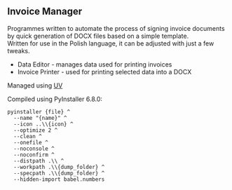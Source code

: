 ## Invoice Manager

Programmes written to automate the process of signing invoice documents by quick generation of DOCX files based on a simple template.  
Written for use in the Polish language, it can be adjusted with just a few tweaks.

- Data Editor - manages data used for printing invoices
- Invoice Printer - used for printing selected data into a DOCX

Managed using [UV](https://docs.astral.sh/uv/)

Compiled using PyInstaller 6.8.0:
```
pyinstaller {file} ^
  --name "{name}" ^
  --icon ..\\{icon} ^
  --optimize 2 ^
  --clean ^
  --onefile ^
  --noconsole ^
  --noconfirm ^
  --distpath .\\ ^
  --workpath .\\{dump_folder} ^
  --specpath .\\{dump_folder} ^
  --hidden-import babel.numbers
```